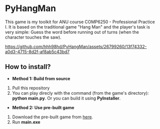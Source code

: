 # PyHangMan
This game is my toolkit for ANU course COMP6250 - Professional Practice I. It is based on the traditional game "Hang Man" and the player's task is very simple: Guess the word before running out of turns (when the character touches the saw).


https://github.com/hhh98hd/PyHangMan/assets/26799260/13f74332-a0d3-4715-8d2f-af8ab5c43bd7



## How to install?
- **Method 1: Build from source**
1. Pull this repository
2. You can play direcly with the command (from the game's directory): **python main.py**. Or you can build it using **PyInstaller**.

- **Method 2: Use pre-built game**
1. Download the pre-built game from [here](https://drive.google.com/drive/folders/1efIpZXJ_zjfRoSJugCwbCXKmd46uaL2h?usp=sharing).
2. Run **main.exe**
